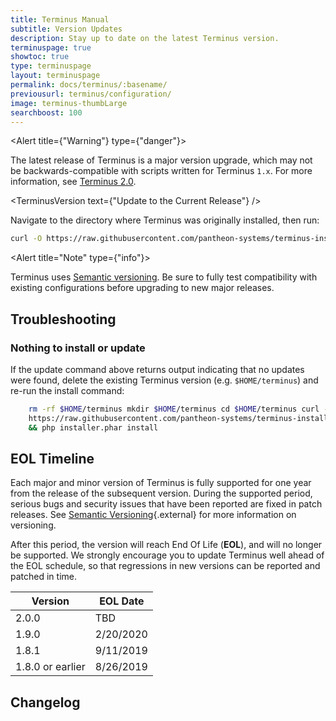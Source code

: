 ```yaml
---
title: Terminus Manual
subtitle: Version Updates
description: Stay up to date on the latest Terminus version.
terminuspage: true
showtoc: true
type: terminuspage
layout: terminuspage
permalink: docs/terminus/:basename/
previousurl: terminus/configuration/
image: terminus-thumbLarge
searchboost: 100
---
```


<Alert title={"Warning"} type={"danger"}>

The latest release of Terminus is a major version upgrade, which may not be backwards-compatible with scripts written for Terminus `1.x`. For more information, see [Terminus 2.0](/docs/terminus-2-0/).

</Alert>

<TerminusVersion text={"Update to the Current Release"} />

Navigate to the directory where Terminus was originally installed, then run:

```bash
curl -O https://raw.githubusercontent.com/pantheon-systems/terminus-installer/master/builds/installer.phar && php installer.phar update
```

<Alert title="Note" type={"info"}>

Terminus uses [Semantic versioning](https://semver.org/). Be sure to fully
test compatibility with existing configurations before upgrading to new major
releases.

</Alert>

## Troubleshooting

### Nothing to install or update

If the update command above returns output indicating that no updates were found, delete the existing Terminus version (e.g. <code>\$HOME/terminus</code>) and re-run the install command:

```bash
    rm -rf $HOME/terminus mkdir $HOME/terminus cd $HOME/terminus curl -O
    https://raw.githubusercontent.com/pantheon-systems/terminus-installer/master/builds/installer.phar
    && php installer.phar install
```

## EOL Timeline

Each major and minor version of Terminus is fully supported for one year from the release of the subsequent version. During the supported period, serious bugs and security issues that have been reported are fixed in patch releases. See [Semantic Versioning](https://semver.org/){.external} for more information on versioning.

After this period, the version will reach End Of Life (**EOL**), and will no longer be supported. We strongly encourage you to update Terminus well ahead of the EOL schedule, so that regressions in new versions can be reported and patched in time.

| Version          | EOL Date  |
| ---------------- | --------- |
| 2.0.0            | TBD       |
| 1.9.0            | 2/20/2020 |
| 1.8.1            | 9/11/2019 |
| 1.8.0 or earlier | 8/26/2019 |

## Changelog

<Releases />
